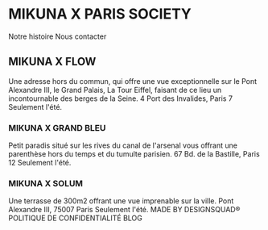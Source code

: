 # MIKUNA X PARIS SOCIETY
Notre histoire
Nous contacter
## MIKUNA X FLOW
Une adresse hors du commun, qui offre une vue exceptionnelle sur le Pont Alexandre III, le Grand Palais, La Tour Eiffel, faisant de ce lieu un incontournable des berges de la Seine.
4 Port des Invalides, Paris 7
Seulement l'été.
### MIKUNA X GRAND BLEU
Petit paradis situé sur les rives du canal de l'arsenal vous offrant une parenthèse hors du temps et du tumulte parisien.
67 Bd. de la Bastille, Paris 12
Seulement l'été.
### MIKUNA X SOLUM
Une terrasse de 300m2 offrant une vue imprenable sur la ville.
Pont Alexandre III, 75007 Paris
Seulement l'été.
MADE BY DESIGNSQUAD®
POLITIQUE DE CONFIDENTIALITÉ
BLOG
